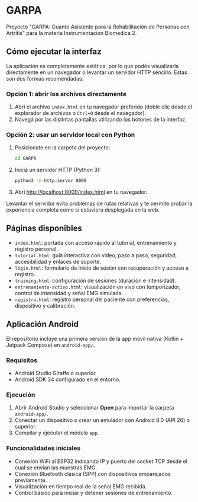 # GARPA

Proyecto "GARPA: Guante Asistente para la Rehabilitación de Personas con Artritis" para la materia Instrumentacion Biomedica 2.

## Cómo ejecutar la interfaz

La aplicación es completamente estática, por lo que podés visualizarla directamente en un navegador o levantar un servidor HTTP sencillo. Estas son dos formas recomendadas:

### Opción 1: abrir los archivos directamente
1. Abrí el archivo `index.html` en tu navegador preferido (doble clic desde el explorador de archivos o `Ctrl+O` desde el navegador).
2. Navegá por las distintas pantallas utilizando los botones de la interfaz.

### Opción 2: usar un servidor local con Python
1. Posicionate en la carpeta del proyecto:
   ```bash
   cd GARPA
   ```
2. Iniciá un servidor HTTP (Python 3):
   ```bash
   python3 -m http.server 8000
   ```
3. Abrí <http://localhost:8000/index.html> en tu navegador.

Levantar el servidor evita problemas de rutas relativas y te permite probar la experiencia completa como si estuviera desplegada en la web.

## Páginas disponibles

- `index.html`: portada con acceso rápido al tutorial, entrenamiento y registro personal.
- `tutorial.html`: guía interactiva con video, paso a paso, seguridad, accesibilidad y enlaces de soporte.
- `login.html`: formulario de inicio de sesión con recuperación y acceso a registro.
- `training.html`: configuración de sesiones (duración e intensidad).
- `entrenamiento-activo.html`: visualización en vivo con temporizador, control de intensidad y señal EMG simulada.
- `registro.html`: registro personal del paciente con preferencias, dispositivo y calibración.

## Aplicación Android

El repositorio incluye una primera versión de la app móvil nativa (Kotlin + Jetpack Compose) en `android-app/`.

### Requisitos

- Android Studio Giraffe o superior.
- Android SDK 34 configurado en el entorno.

### Ejecución

1. Abrir Android Studio y seleccionar **Open** para importar la carpeta `android-app/`.
2. Conectar un dispositivo o crear un emulador con Android 8.0 (API 26) o superior.
3. Compilar y ejecutar el módulo `app`.

### Funcionalidades iniciales

- Conexión WiFi al ESP32 indicando IP y puerto del socket TCP desde el cual se envían las muestras EMG.
- Conexión Bluetooth clásica (SPP) con dispositivos emparejados previamente.
- Visualización en tiempo real de la señal EMG recibida.
- Control básico para iniciar y detener sesiones de entrenamiento.
